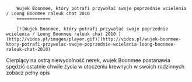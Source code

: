
        Wujek Boonmee, który potrafi przywołać swoje poprzednie wcielenia / Loong Boonmee raleuk chat 2010 
        =============
        
        [![Wujek Boonmee, który potrafi przywołać swoje poprzednie wcielenia / Loong Boonmee raleuk chat 2010 ](http://vidos.pl/images/player.gif)](http://vidos.pl/wujek-boonmee-ktory-potrafi-przywolac-swoje-poprzednie-wcielenia-loong-boonmee-raleuk-chat-2010)
        
        
 Cierpiący na ostrą niewydolność nerek, wujek Boonmee postanawia spędzić ostatnie chwile życia w otoczeniu krewnych w swoich rodzinnych zobacz pełny opis
    